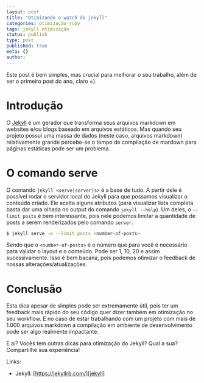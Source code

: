 ```yaml
---
layout: post
title: "Otimizando o watch do jekyll"
categories: otimização ruby
tags: jekyll otimização
status: publish
type: post
published: true
meta: {}
author:
---
```


Este post é bem simples, mas crucial para melhorar o seu trabalho, além de ser o primeiro post do ano, claro =).

# Introdução

O [Jekyll][jekyll] é um gerador que transforma seus arquivos markdown em websites e/ou blogs baseado em arquivos estáticos. Mas quando seu projeto possui uma massa de dados (neste caso, arquivos markdown) relativamente grande percebe-se o tempo de compilação de mardown para páginas estáticas pode ser um problema.


# O comando serve

O comando `jekyll <serve|server|s>` é a base de tudo. A partir dele é possível rodar o servidor local do Jekyll para que possamos visualizar o conteúdo criado. Ele aceita alguns atributos (para visualizar lista completa basta dar uma olhada no output do comando `jekyll --help`). Um deles, o `--limit_posts` é bem interessante, pois nele podemos limitar a quantidade de posts a serem renderizados pelo comando `server`.

```bash
$ jekyll serve -w --limit_posts <number-of-posts>
```

Sendo que o `<number-of-posts>` é o número que para você é necessário para validar o layout e o conteúdo. Pode ser 1, 10, 20 e assim sucessivamente. Isso é bem bacana, pois podemos otimizar o feedback de nossas alterações/atualizações.

# Conclusão


Esta dica apesar de simples pode ser extremamente útil, pois ter um feedback mais rápido do seu código quer dizer também em otimização no seu workflow. E no caso de estar trabalhando com um projeto com mais de 1.000 arquivos markdown a compilação em ambiente de desenvolvimento pode ser algo realmente impactante.

E aí? Vocês tem outras dicas para otimização do Jekyll? Qual a sua? Compartilhe sua experiência!

Links:

- Jekyll: [https://jekyllrb.com/][jekyll]

[jekyll]:https://jekyllrb.com/
